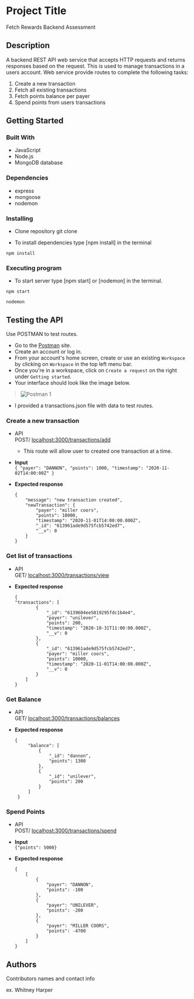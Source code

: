 # Project Title

Fetch Rewards Backend Assessment

## Description

A backend REST API web service that accepts HTTP requests and returns responses based on the request. This is used to manage transactions in a users account. Web service provide routes to complete the following tasks:
1. Create a new transaction
2. Fetch all existing transactions
3. Fetch points balance per payer
4. Spend points from users transactions

## Getting Started

### Built With

* JavaScript
* Node.js
* MongoDB database

### Dependencies

* express
* mongoose
* nodemon

### Installing

* Clone repository git clone 

* To install dependencies type [npm install] in the terminal 

```
npm install
```

### Executing program

* To start server type [npm start] or [nodemon] in the terminal.

```
npm start
```
```
nodemon
```
## Testing the API
Use POSTMAN to test routes.

* Go to the [Postman](https://www.postman.com/) site.
* Create an account or log in.
* From your account's home screen, create or use an existing `Workspace` by clicking on `Workspace` in the top left menu bar.
* Once you're in a workspace, click on `Create a request` on the right under `Getting started`.
* Your interface should look like the image below.
>![Postman 1](/assets/images/postman-1.jpg)
* I provided a transactions.json file with data to test routes.

### Create a new transaction
- API <br> POST/ <localhost:3000/transactions/add>
    * This route will allow user to created one transaction at a time.

- **Input** <br> 
  `{ "payer": "DANNON", "points": 1000, "timestamp": "2020-11-02T14:00:00Z" }` <br>
  
- **Expected response** <br>
    ```
    {
        "message": "new transaction created",
        "newTransaction": {
            "payer": "miller coors",
            "points": 10000,
            "timestamp": "2020-11-01T14:00:00.000Z",
            "_id": "613961ade9d575fcb5742ed7",
            "__v": 0
        }
    }

### Get list of transactions
- API <br> GET/ <localhost:3000/transactions/view>

- **Expected response** <br>
    ```
    {
    "transactions": [
            {
                "_id": "6139604ee5819295fdc1b4e4",
                "payer": "unilever",
                "points": 200,
                "timestamp": "2020-10-31T11:00:00.000Z",
                "__v": 0
            },
            {
                "_id": "613961ade9d575fcb5742ed7",
                "payer": "miller coors",
                "points": 10000,
                "timestamp": "2020-11-01T14:00:00.000Z",
                "__v": 0
            }
        ]
    }
    
### Get Balance
- API <br> GET/ <localhost:3000/transactions/balances>

- **Expected response** <br>
   ```
   {
        "balance": [
            {
                "_id": "dannon",
                "points": 1300
            },
            {
                "_id": "unilever",
                "points": 200
            }
        ]
    }

### Spend Points
- API <br> POST/ <localhost:3000/transactions/spend>
- **Input** <br>
  `{"points": 5000}` <br>
  
- **Expected response** <br>
    ```
    {
        [
            {
                "payer": "DANNON",
                "points": -100
            },
            {
                "payer": "UNILEVER",
                "points": -200
            },
            {
                "payer": "MILLER COORS",
                "points": -4700
            }
        ]
    }
 
## Authors

Contributors names and contact info

ex. Whitney Harper  

